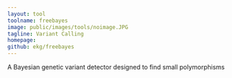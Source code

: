 ```yaml
---
layout: tool
toolname: freebayes
image: public/images/tools/noimage.JPG
tagline: Variant Calling
homepage: 
github: ekg/freebayes
---
```


A Bayesian genetic variant detector designed to find small polymorphisms